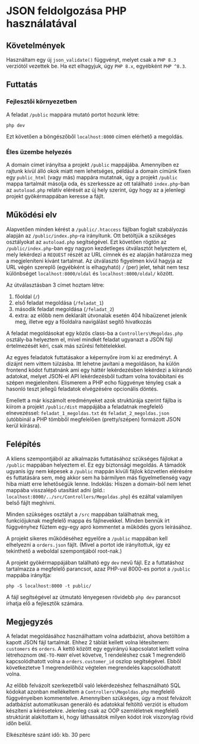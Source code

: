 # JSON feldolgozása PHP használatával

## Követelmények

Használtam egy új `json_validate()` függvényt, melyet csak a `PHP 8.3` verziótól vezettek be. Ha ezt elhagyjuk, úgy `PHP 8.x`, egyébként `PHP ^8.3`.

## Futtatás

### Fejlesztői környezetben

A feladat `/public` mappára mutató portot hozunk létre:

```
php dev
```

Ezt követően a böngészőből `localhost:8000` címen elérhető a megoldás.

### Éles üzembe helyezés

A domain címet irányítsa a projekt `/public` mappájába. Amennyiben ez rajtunk kívül álló okok miatt nem lehetséges, például a domain címünk fixen egy `public_html` (vagy más) mappára mutatnak, úgy a projekt `/public` mappa tartalmát másolja oda, és szerkessze az ott található `index.php`-ban az `autoload.php` relatív elérését az új hely szerint, úgy hogy az a jelenlegi projekt gyökérmappában keresse a fájlt.

## Működési elv

Alapvetően minden kérést a `/public/.htaccess` fájlban foglalt szabályozás alapján az `/public/index.php`-ra irányítunk. Ott betöltjük a szükséges osztályokat az `autoload.php` segítségével. Ezt követően rögtön az `/public/index.php`-ban egy nagyon kezdetleges útválasztót helyeztem el, mely lekérdezi a `REQUEST` részét az URL címnek és ez alapján határozza meg a megjeleníteni kívánt tartalmat. Az útválasztó figyelmen kívül hagyja az URL végén szereplő (egyébként is elhagyható) `/` (per) jelet, tehát nem tesz különbséget `localhost:8000/oldal` és `localhost:8000/oldal/` között.

Az útválasztásban 3 címet hoztam létre:
1. főoldal (`/`)
2. első feladat megoldása (`/feladat_1`)
3. második feladat megoldása (`/feladat_2`)
4. extra: az előbb nem deklarált útvonalak esetén 404 hibaüzenet jelenik meg, illetve egy a főoldalra navigálást segítő hivatkozás

A feladat megoldásokat egy közös class-ba a `Controllers\Megoldas.php` osztály-ba helyeztem el, mivel mindkét feladat ugyanazt a JSON fájl értelmezését kéri, csak más szűrési feltételekkel.

Az egyes feladatok futtatásakor a képernyőre írom ki az eredményt. A dizájnt nem vittem túlzásba. Itt lehetne javítani a megoldáson, ha külön frontend kódot futtatnánk ami egy háttér lekérdezésben lekérdezi a kiírandó adatokat, melyet JSON-el API lekérdezésből tudtam volna továbbítani és szépen megjeleníteni. Elismerem a PHP echo függvénye tényleg csak a hasonló teszt jellegű feladatok elvégzésére opcionális döntés.

Emellett a már kiszámolt eredményeket azok struktúrája szerint fájlba is kiírom a projekt `/public/dist` mappájába a feladatnak megfelelő elnevezéssel: `feladat_1_megoldas.txt` és `feladat_2_megoldas.json` (utóbbinál a PHP tömbből megfelelően (pretty/szépen) formázott JSON kerül kiírásra).

## Felépítés

A kliens szempontjából az alkalmazás futtatásához szükséges fájlokat a `/public` mappában helyeztem el. Ez egy biztonsági megoldás. A támadók ugyanis így nem képesek a `/public` mappán kívüli fájlok közvetlen elérésére és futtatására sem, még akkor sem ha bármilyen más figyelmetlenség vagy hiba miatt erre lehetőségük lenne. Indoklás: Hiszen a domain-ból nem lehet mappába visszalépő utasítást adni (pld.: `localhost:8000/../src/Controllers/Megoldas.php`) és ezáltal valamilyen belső fájlt meghívni.

Minden szükséges osztályt a `/src` mappában találhatnak meg, funkciójuknak megfelelő mappa és fájlnevekkel. Minden bennük írt függvényhez fűztem egy-egy apró kommentet a működés gyors leírásához.

A projekt sikeres működéséhez egyelőre a `/public` mappában kell elhelyezni a `orders.json` fájlt. (Mivel a portot ide irányítottuk, így ez tekinthető a weboldal szempontjából root-nak.)

A projekt gyökérmappájában található egy `dev` nevű fájl. Ez a futtatáshoz tartalmazza a megfelelő parancsot, azaz PHP-val 8000-es portot a `/public` mappába irányítja:

```
php -S localhost:8000 -t public/
```

A fájl segítségével az útmutató lényegesen rövidebb `php dev` parancsot írhatja elő a fejlesztők számára.

## Megjegyzés

A feladat megoldásához használhattam volna adatbázist, ahova betöltöm a kapott JSON fájl tartalmát. Ehhez 2 táblát kellett volna létesítenem: `customers` és `orders`. A kettő között egy egyirányú kapcsolatot kellett volna létrehoznom `ONE-TO-MANY` elvet követve, 1 rendeléshez csak 1 megrendelő kapcsolódhatott volna a `orders.customer_id` oszlop segítségével. Ebből következtetve 1 megrendelőhöz végtelen megrendelés kapcsolódhatott volna.

Az előbb felvázolt szerkezetből való lekérdezéshez felhasználható SQL kódokat azonban mellékeltem a `Controllers\Megoldas.php` megfelelő függvényeiben kommentelve. Amennyiben szükséges, úgy a most felvázolt adatbázist automatikusan generáló és adatokkal feltöltő verziót is eltudom készíteni a kérésetekre. Jelenleg csak az OOP szemléletnek megfelelő struktúrát alakítottam ki, hogy láthassátok milyen kódot írok viszonylag rövid időn belül.

Elkészítésre szánt idő: kb. 30 perc
